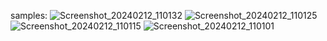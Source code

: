 samples:
![Screenshot_20240212_110132](https://github.com/ashish007ratz/meetings/assets/76123289/39d513a8-5755-445d-a823-3184d96da0da)
![Screenshot_20240212_110125](https://github.com/ashish007ratz/meetings/assets/76123289/557d8fe5-7cd2-4f88-aead-ae43b003d609)
![Screenshot_20240212_110115](https://github.com/ashish007ratz/meetings/assets/76123289/2fa122d7-e8a3-4cba-b21b-2d713c85d2e3)
![Screenshot_20240212_110101](https://github.com/ashish007ratz/meetings/assets/76123289/fd9966b8-46a9-40b2-b0d4-4f8e9fc29d6d)
